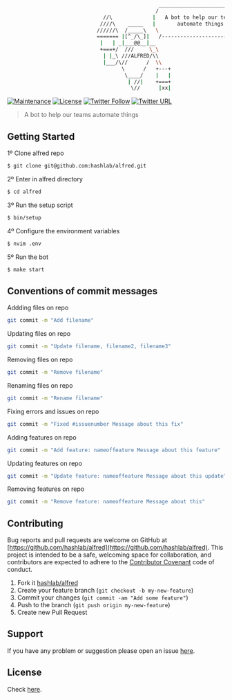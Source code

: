 ```bash
                                                 _____________________________
                                                /                             \
                               //\             |   A bot to help our teams     |
                              ////\    _____   |       automate things         |
                             //////\  /_____\   \                             /
                             ======= |[^_/\_]|   /----------------------------
                              |   | _|___@@__|__
                              +===+/  ///     \_\
                               | |_\ ///ALFRED/\\
                               |___/\//      /  \\
                                     \      /   +---+
                                      \____/    |   |
                                       | //|    +===+
                                        \//      |xx|

```


[![Maintenance](https://img.shields.io/maintenance/yes/2018.svg)]() [![License](https://img.shields.io/github/license/hashlab/alfred.svg)](https://github.com/hashlab/alfred/blob/master/LICENSE) [![Twitter Follow](https://img.shields.io/twitter/follow/chrisenytc.svg?style=social&label=Follow)](http://twitter.com/chrisenytc) [![Twitter URL](https://img.shields.io/twitter/url/http/shields.io.svg?style=social)](https://twitter.com/intent/tweet?text=Awesome%20https://github.com/hashlab/alfred%20via%20@chrisenytc)

> A bot to help our teams automate things

## Getting Started

1º Clone alfred repo

```bash
$ git clone git@github.com:hashlab/alfred.git
```

2º Enter in alfred directory
```bash
$ cd alfred
```

3º Run the setup script
```bash
$ bin/setup
```

4º Configure the environment variables
```bash
$ nvim .env
```

5º Run the bot
```bash
$ make start
```

## Conventions of commit messages

Addding files on repo

```bash
git commit -m "Add filename"
```

Updating files on repo

```bash
git commit -m "Update filename, filename2, filename3"
```

Removing files on repo

```bash
git commit -m "Remove filename"
```

Renaming files on repo

```bash
git commit -m "Rename filename"
```

Fixing errors and issues on repo

```bash
git commit -m "Fixed #issuenumber Message about this fix"
```

Adding features on repo

```bash
git commit -m "Add feature: nameoffeature Message about this feature"
```

Updating features on repo

```bash
git commit -m "Update feature: nameoffeature Message about this update"
```

Removing features on repo

```bash
git commit -m "Remove feature: nameoffeature Message about this"
```

## Contributing

Bug reports and pull requests are welcome on GitHub at [https://github.com/hashlab/alfred](https://github.com/hashlab/alfred). This project is intended to be a safe, welcoming space for collaboration, and contributors are expected to adhere to the [Contributor Covenant](http://contributor-covenant.org) code of conduct.

1. Fork it [hashlab/alfred](https://github.com/hashlab/alfred/fork)
2. Create your feature branch (`git checkout -b my-new-feature`)
3. Commit your changes (`git commit -am "Add some feature"`)
4. Push to the branch (`git push origin my-new-feature`)
5. Create new Pull Request

## Support
If you have any problem or suggestion please open an issue [here](https://github.com/hashlab/alfred/issues).

## License 

Check [here](LICENSE).
